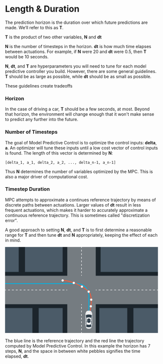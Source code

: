 # Length & Duration

The prediction horizon is the duration over which future predictions are made. We’ll refer to this as **T**.

**T** is the product of two other variables, **N** and **dt**

**N** is the number of timesteps in the horizon. **dt** is how much time elapses between actuations. For example, if **N** were 20 and **dt** were 0.5, then **T** would be 10 seconds.

**N**, **dt**, and **T** are hyperparameters you will need to tune for each model predictive controller you build. However, there are some general guidelines. **T** should be as large as possible, while **dt** should be as small as possible.

These guidelines create tradeoffs

### Horizon

In the case of driving a car, **T** should be a few seconds, at most. Beyond that horizon, the environment will change enough that it won't make sense to predict any further into the future.

### Number of Timesteps

The goal of Model Predictive Control is to optimize the control inputs: **delta**, **a**. An optimizer will tune these inputs until a low cost vector of control inputs is found. The length of this vector is determined by **N**:

```
[delta_1, a_1, delta_2, a_2, ..., delta_n-1, a_n-1]
```

Thus **N** determines the number of variables optimized by the MPC. This is also a major driver of computational cost.

### Timestep Duration

MPC attempts to approximate a continues reference trajectory by means of discrete paths between actuations. Larger values of **dt** result in less frequent actuations, which makes it harder to accurately approximate a continuous reference trajectory. This is sometimes called "discretization error".

A good approach to setting **N**, **dt**, and **T** is to first determine a reasonable range for **T** and then tune **dt** and **N** appropriately, keeping the effect of each in mind.

![alt tag](imgs/lengthAndDuration.png)

The blue line is the reference trajectory and the red line the trajectory computed by Model Predictive Control. In this example the horizon has 7 steps, **N**, and the space in between white pebbles signifies the time elapsed, **dt**.
